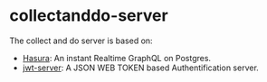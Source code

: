 # collectanddo-server

The collect and do server is based on:

- [Hasura](https://hasura.io/): An instant Realtime GraphQL on Postgres.
- [jwt-server](https://github.com/tx2z/jwt-server): A JSON WEB TOKEN based Authentification server.

